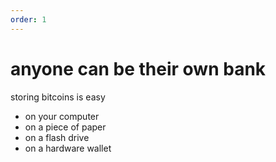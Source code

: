 ```yaml
---
order: 1
---
```


# anyone can be their own bank

storing bitcoins is easy

- on your computer
- on a piece of paper
- on a flash drive
- on a hardware wallet